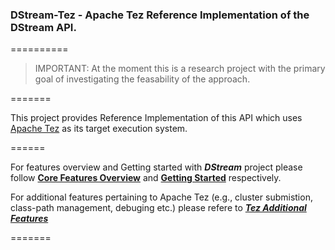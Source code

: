 ### DStream-Tez - Apache Tez Reference Implementation of the DStream API.
==========
> IMPORTANT: At the moment this is a research project with the primary goal of investigating the feasability of the approach.

=======

This project provides Reference Implementation of this API which uses [Apache Tez](https://tez.apache.org/) as its target execution system.

======

For features overview and Getting started with _**DStream**_ project please follow [**Core Features Overview**](https://github.com/hortonworks/dstream/wiki/Core-Features-Overview) and [**Getting Started**](https://github.com/hortonworks/dstream/wiki) respectively.

For additional features pertaining to Apache Tez (e.g., cluster submistion, class-path management, debuging etc.) please refere to [_**Tez Additional Features**_](https://github.com/hortonworks/dstream/wiki/Tez-Additional-Features)

=======
